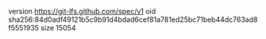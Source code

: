 version https://git-lfs.github.com/spec/v1
oid sha256:84d0adf49121b5c9b91d4bdad6cef81a781ed25bc71beb44dc763ad8f5551935
size 15054
